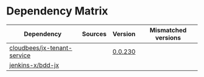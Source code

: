 # Dependency Matrix

Dependency | Sources | Version | Mismatched versions
---------- | ------- | ------- | -------------------
[cloudbees/jx-tenant-service](https://github.com/cloudbees/jx-tenant-service) |  | [0.0.230](https://github.com/cloudbees/jx-tenant-service/releases/tag/v0.0.230) | 
[jenkins-x/bdd-jx](https://github.com/jenkins-x/bdd-jx.git) |  | []() | 

